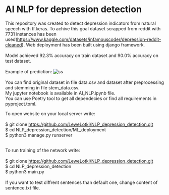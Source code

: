 # AI NLP for depression detection 

This repository was created to detect depression indicators from natural speech with tf.keras. To achive this goal dataset scrapped from reddit with 7731 instances has been used(https://www.kaggle.com/datasets/infamouscoder/depression-reddit-cleaned). 
Web deployment has been built using django framework.
<br /><br />
Model achieved 92.3% accuracy on train dataset and 90.0% accuracy on test dataset.
<br /><br />
Example of prediction:
![ss](https://user-images.githubusercontent.com/68538575/189686676-9247cfeb-011d-4460-9af6-6ac6b44f3372.png)
<br /><br />
You can find original dataset in file data.csv and dataset after preprocessing and stemming in file stem_data.csv. <br /> My jupyter notebook is available in AI_NLP.ipynb file.
<br /> You can use Poetry tool to get all dependecies or find all requirements in pyproject.toml. <br />

To open website on your local server write:
<br /><br />
$ git clone https://github.com/LeweLotki/NLP_depression_detection.git
<br />
$ cd NLP_depression_detection/ML_deployment
<br />
$ python3 manage.py runserver
<br /><br />

To run training of the network write:
<br /><br />
$ git clone https://github.com/LeweLotki/NLP_depression_detection.git
<br />
$ cd NLP_depression_detection
<br />
$ python3 main.py
<br />
<br />
If you want to test diffrent sentences than default one, change content of sentence.txt file.
